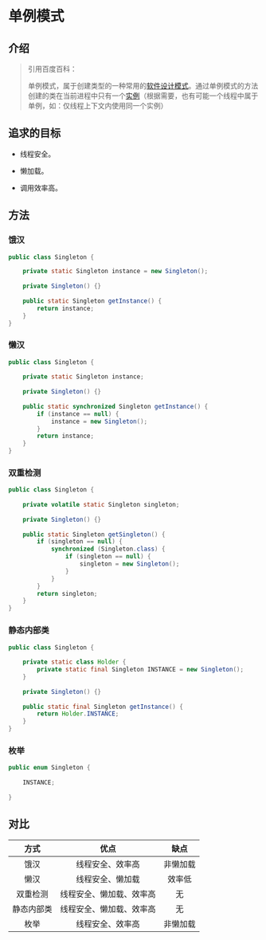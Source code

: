 # 单例模式

## 介绍

> 引用百度百科：
>
> 单例模式，属于创建类型的一种常用的[软件设计模式](https://baike.baidu.com/item/软件设计模式/2117635)。通过单例模式的方法创建的类在当前进程中只有一个[实例](https://baike.baidu.com/item/实例/3794138)（根据需要，也有可能一个线程中属于单例，如：仅线程上下文内使用同一个实例）

## 追求的目标

- 线程安全。

- 懒加载。

- 调用效率高。

## 方法

### 饿汉

```java
public class Singleton {

    private static Singleton instance = new Singleton();
 
    private Singleton() {}
 
    public static Singleton getInstance() {
        return instance;
    }
}
```

### 懒汉

```java
public class Singleton {
 
    private static Singleton instance;
 
    private Singleton() {}
 
    public static synchronized Singleton getInstance() {
        if (instance == null) {
            instance = new Singleton();
        }
        return instance;
    }
}
```

### 双重检测

```java
public class Singleton {
 
    private volatile static Singleton singleton;
 
    private Singleton() {}
 
    public static Singleton getSingleton() {
        if (singleton == null) {
            synchronized (Singleton.class) {
                if (singleton == null) {
                    singleton = new Singleton();
                }
            }
        }
        return singleton;
    }
}
```

### 静态内部类

```java
public class Singleton {
 
    private static class Holder {
        private static final Singleton INSTANCE = new Singleton();
    }
 
    private Singleton() {}
 
    public static final Singleton getInstance() {
        return Holder.INSTANCE;
    }
}	
```

### 枚举

```java
public enum Singleton {
 
    INSTANCE;
 
}	
```

## 对比

|    方式    |           优点           |   缺点   |
| :--------: | :----------------------: | :------: |
|    饿汉    |     线程安全、效率高     | 非懒加载 |
|    懒汉    |     线程安全、懒加载     |  效率低  |
|  双重检测  | 线程安全、懒加载、效率高 |    无    |
| 静态内部类 | 线程安全、懒加载、效率高 |    无    |
|    枚举    |     线程安全、效率高     | 非懒加载 |

